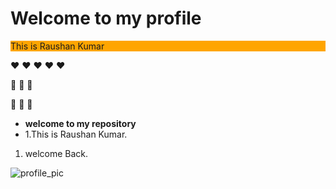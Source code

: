# Welcome to my profile
<body>
   <div style="background-color: orange">
This is Raushan Kumar
   </div>
</body>

:heart: :heart: :heart: :heart: :heart:

:green_heart:
:green_heart:
:green_heart:

:purple_heart:
:white_heart:
:yellow_heart:

- **welcome to my repository**
- 1.This is Raushan Kumar.

1. welcome Back.

<!-- <picture>

<source media="(min-width: 650px)" srcset="profile_pic.jpg">

<source media="(min-width: 250px)" srcset="profile_pic.jpg">

<img alt="Raushan Kumar_profile-picture" src="profile_pic.jpg" style="width:auto;">

</picture> -->
![profile_pic](https://github.com/raushan7747/Scratch_C/assets/137276147/b09a1152-4068-4c07-b735-11f2cc015384)

<!-- 1. There's also the whole codes
   - look at also Function A-Z
   - and also much more in C
     - [X] Also, Java is there
       - [x] and, HTML
1. May be something missing
2. Look at the another Repositories

> [! NOTE]
> Highlights information that users should take into account, even when skimming. -->

<!-- > [! IMPORTANT]
> Crucial information necessary for users to succeed.

> [! WARNING]
> Critical content demanding immediate user attention due to potential risks. -->

<!-- Here is a simple footnote[^1].

A footnote can also have multiple lines[^2].

[^1]: My reference.
[^2]: To add line breaks within a footnote, prefix new lines with 2 spaces.
  This is a second line -->
